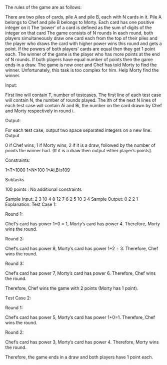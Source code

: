 The rules of the game are as follows:

There are two piles of cards, pile A and pile B, each with N cards in it. Pile A belongs to Chef and pile B belongs to Morty.
Each card has one positive integer on it
The ‘power’ of a card is defined as the sum of digits of the integer on that card
The game consists of N rounds
In each round, both players simultaneously draw one card each from the top of their piles and the player who draws the card with higher power wins this round and gets a point. If the powers of both players' cards are equal then they get 1 point each.
The winner of the game is the player who has more points at the end of N rounds. If both players have equal number of points then the game ends in a draw.
The game is now over and Chef has told Morty to find the winner. Unfortunately, this task is too complex for him. Help Morty find the winner.

Input:

First line will contain T, number of testcases.
The first line of each test case will contain N, the number of rounds played.
The ith of the next N lines of each test case will contain Ai and Bi, the number on the card drawn by Chef and Morty respectively in round i.

Output:

For each test case, output two space separated integers on a new line:
Output

0 if Chef wins,
1 if Morty wins,
2 if it is a draw,
followed by the number of points the winner had.
(If it is a draw then output either player’s points).

Constraints:

1≤T≤1000
1≤N≤100
1≤Ai,Bi≤109

Subtasks

100 points : No additional constraints

Sample Input:
2
3
10 4
8 12
7 6
2
5 10
3 4
Sample Output:
0 2
2 1
Explanation:
Test Case 1:

Round 1:

Chef’s card has power 1+0 = 1,
Morty’s card has power 4.
Therefore, Morty wins the round.

Round 2:

Chef’s card has power 8,
Morty’s card has power 1+2 = 3.
Therefore, Chef wins the round.

Round 3:

Chef’s card has power 7,
Morty’s card has power 6.
Therefore, Chef wins the round.

Therefore, Chef wins the game with 2 points (Morty has 1 point).

Test Case 2:

Round 1:

Chef’s card has power 5,
Morty’s card has power 1+0=1.
Therefore, Chef wins the round.

Round 2:

Chef’s card has power 3,
Morty’s card has power 4.
Therefore, Morty wins the round.

Therefore, the game ends in a draw and both players have 1 point each.
